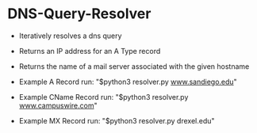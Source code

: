 # DNS-Query-Resolver
- Iteratively resolves a dns query
- Returns an IP address for an A Type record
- Returns the name of a mail server associated with the given hostname


- Example A Record run: "$python3 resolver.py www.sandiego.edu"
- Example CName Record run: "$python3 resolver.py www.campuswire.com"  
- Example MX Record run: "$python3 resolver.py drexel.edu" 
